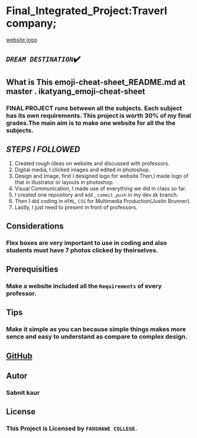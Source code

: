 # Final_Integrated_Project:Traverl company;
[website logo](images/logo.svg)

## *```DREAM DESTINATION```*:heavy_check_mark:

## What is This emoji-cheat-sheet_README.md at master . ikatyang_emoji-cheat-sheet
### FINAL PROJECT runs between all the subjects. Each subject has its own requirements. This project is worth 30% of my final grades.The main aim is to make one website for all the the subjects.

## *****STEPS I FOLLOWED*****

1. Created rough ideas on website and discussed with professors.
2. Digital media, I clicked images and edited in photoshop.
3. Design and Image, first I designed logo for website.Then,I made logo of that in illustrator or layouts in photoshop.
4. Visual Communication, I made use of everything we did in class so far.
5. I created one repository and ```Add``` , ```commit``` ,```push``` in my dev.sk branch.
6. Then I did coding in ```HTML```, ```CSS``` for Multimedia Production(Justin Brunner).
7. Lastly, I just need to present in front of professors.

## Considerations
### Flex boxes are very important to use in coding and also students must have 7 photos clicked by theirselves.

## Prerequisities
### Make a website included all the ```Requirements``` of every professor. 

## Tips
### Make it simple as you can because simple things makes more sence and easy to understand as compare to complex design.

## [GitHub](file:///Users/sabnitkaur01/Documents/Final_Integrated_Project/index.html)

## Autor
### Sabnit kaur 

## License
### **This Project is Licensed by ```FANSHAWE COLLEGE```**.

 


